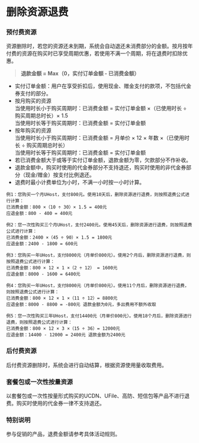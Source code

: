 # 删除资源退费

### 预付费资源 
资源删除时，若您的资源还未到期，系统会自动退还未消费部分的金额。按月按年付费的资源在购买时已享受周期优惠，若使用不满一个周期，将在退费时扣除优惠。

> **退款金额 = Max（0，实付订单金额 - 已消费金额）**

* 实付订单金额：用户在享受折扣后，使用现金、赠金支付的款项，不包括代金券支付的部分。
* 按月购买的资源 <br>
  当使用时长小于购买周期时：已消费金额 = 实付订单金额 ×（已使用时长 ÷ 购买周期总时长）× 1.5 <br>
  当使用时长等于购买周期时：已消费金额 = 实付订单金额
* 按年购买的资源 <br>
  当使用时长小于购买周期时：已消费金额 = 月单价 × 12 × 年数 ×（已使用时长 ÷ 购买周期总时长）<br>
  当使用时长等于购买周期时：已消费金额 = 实付订单金额
* 若已消费金额大于或等于实付订单金额，退款金额为零，欠款部分不作补收。 
* 退款金额中，购买时使用的代金券部分不支持退还，购买时使用的非代金券部分（现金/赠金）按支付比例退还。
* 退费时最小计费单位为小时，不满一小时按一小时计算。

```
例1：您购买一个月UHost，支付800元。使用10天后，删除资源进行退费，则按照退费公式进行计算：
已消费金额：800 ×（10 ÷ 30）× 1.5 = 400元
应退金额：800 - 400 = 400元
```
```
例2：您一次性购买三个月UHost，支付2400元。使用45天后，删除资源进行退费，则按照退费公式进行计算：
已消费金额：2400 ×（45 ÷ 90）× 1.5 = 1800元
应退金额：2400 - 1800 = 600元
```
```
例3：您购买一年UHost，支付8000元（月单价800元）。使用2个月后，删除资源进行退费，则按照退费公式进行计算：
已消费金额：800 × 12 × 1 ×（2 ÷ 12） = 1600元
应退金额：8000 - 1600 = 6400元
```
```
例4：您购买一年UHost，支付8000元（月单价800元）。使用11个月后，删除资源进行退费，则按照退费公式进行计算：
已消费金额：800 × 12 × 1 ×（11 ÷ 12）= 8800元
应退金额：8000 - 8800 = -800元 退款金额为0元，多出费用不额外收取
```
```
例5：您一次性购买三年UHost，支付14400元（月单价800元）。使用18个月后，删除资源进行退费，则按照退费公式进行计算：
已消费金额：800 × 12 × 3 ×（15 ÷ 36）= 12000元
应退金额：14400 - 12000 = 2400元 退款金额为2400元
```

### 后付费资源 
后付费资源删除时，系统会进行自动结算，根据资源使用量收取费用。

### 套餐包或一次性按量资源
以套餐包或一次性按量形式购买的UCDN、UFile、高防、短信包等产品不进行退费。购买时使用的代金券一律不支持退还。

### 特别说明
参与促销的产品，退费金额请参考具体活动规则。
